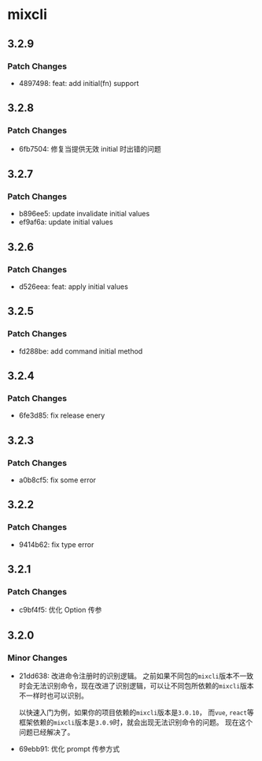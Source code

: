 # mixcli

## 3.2.9

### Patch Changes

- 4897498: feat: add initial(fn) support

## 3.2.8

### Patch Changes

- 6fb7504: 修复当提供无效 initial 时出错的问题

## 3.2.7

### Patch Changes

- b896ee5: update invalidate initial values
- ef9af6a: update initial values

## 3.2.6

### Patch Changes

- d526eea: feat: apply initial values

## 3.2.5

### Patch Changes

- fd288be: add command initial method

## 3.2.4

### Patch Changes

- 6fe3d85: fix release enery

## 3.2.3

### Patch Changes

- a0b8cf5: fix some error

## 3.2.2

### Patch Changes

- 9414b62: fix type error

## 3.2.1

### Patch Changes

- c9bf4f5: 优化 Option 传参

## 3.2.0

### Minor Changes

- 21dd638: 改进命令注册时的识别逻辑。
  之前如果不同包的`mixcli`版本不一致时会无法识别命令，现在改进了识别逻辑，可以让不同包所依赖的`mixcli`版本不一样时也可以识别。

  以快速入门为例，如果你的项目依赖的`mixcli`版本是`3.0.10`，
  而`vue`, `react`等框架依赖的`mixcli`版本是`3.0.9`时，就会出现无法识别命令的问题。
  现在这个问题已经解决了。

- 69ebb91: 优化 prompt 传参方式
